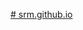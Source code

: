 [# srm.github.io](https://github.com/Sayamlatif/srm.github.io/blob/0e6a4fd0e6b4709375aa35a253eedc16f02911e7/s.txt)
